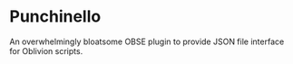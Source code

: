 # Punchinello
An overwhelmingly bloatsome OBSE plugin to provide JSON file interface for Oblivion scripts.
